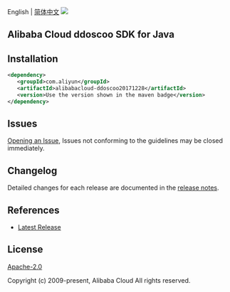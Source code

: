 English | [简体中文](README-CN.md)
![](https://aliyunsdk-pages.alicdn.com/icons/AlibabaCloud.svg)

## Alibaba Cloud ddoscoo SDK for Java

## Installation

```xml
<dependency>
   <groupId>com.aliyun</groupId>
   <artifactId>alibabacloud-ddoscoo20171228</artifactId>
   <version>Use the version shown in the maven badge</version>
</dependency>
```

## Issues
[Opening an Issue](https://github.com/aliyun/alibabacloud-java-async-sdk/issues/new), Issues not conforming to the guidelines may be closed immediately.

## Changelog
Detailed changes for each release are documented in the [release notes](./ChangeLog.txt).

## References
* [Latest Release](https://github.com/aliyun/alibabacloud-async-java-sdk/)

## License
[Apache-2.0](http://www.apache.org/licenses/LICENSE-2.0)

Copyright (c) 2009-present, Alibaba Cloud All rights reserved.